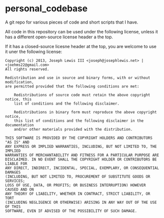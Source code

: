 personal_codebase
=================

A git repo for various pieces of code and short scripts that I have.

All code in this repository can be used under the following license, unless it
has a different open-source license header a the top.

If it has a closed-source licesne header at the top, you are welcome to use it 
uner the following license:

	Copyright (c) 2013, Joseph Lewis III <joseph@josephlewis.net> | <joehms22@gmail.com>
	All rights reserved.

	Redistribution and use in source and binary forms, with or without modification,
	are permitted provided that the following conditions are met:

		Redistributions of source code must retain the above copyright notice, this 
		list of conditions and the following disclaimer.
		
		Redistributions in binary form must reproduce the above copyright notice, 
		this list of conditions and the following disclaimer in the documentation 
		and/or other materials provided with the distribution.

	THIS SOFTWARE IS PROVIDED BY THE COPYRIGHT HOLDERS AND CONTRIBUTORS "AS IS" AND 
	ANY EXPRESS OR IMPLIED WARRANTIES, INCLUDING, BUT NOT LIMITED TO, THE IMPLIED 
	WARRANTIES OF MERCHANTABILITY AND FITNESS FOR A PARTICULAR PURPOSE ARE 
	DISCLAIMED. IN NO EVENT SHALL THE COPYRIGHT HOLDER OR CONTRIBUTORS BE LIABLE FOR
	ANY DIRECT, INDIRECT, INCIDENTAL, SPECIAL, EXEMPLARY, OR CONSEQUENTIAL DAMAGES 
	(INCLUDING, BUT NOT LIMITED TO, PROCUREMENT OF SUBSTITUTE GOODS OR SERVICES; 
	LOSS OF USE, DATA, OR PROFITS; OR BUSINESS INTERRUPTION) HOWEVER CAUSED AND ON 
	ANY THEORY OF LIABILITY, WHETHER IN CONTRACT, STRICT LIABILITY, OR TORT 
	(INCLUDING NEGLIGENCE OR OTHERWISE) ARISING IN ANY WAY OUT OF THE USE OF THIS 
	SOFTWARE, EVEN IF ADVISED OF THE POSSIBILITY OF SUCH DAMAGE.
